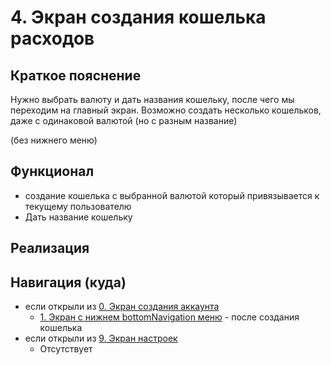 # 4. Экран создания кошелька расходов

## Краткое пояснение

Нужно выбрать валюту и дать названия кошельку, после чего мы переходим на главный экран. Возможно
создать несколько кошельков, даже с одинаковой валютой (но с разным название)

(без нижнего меню)

## Функционал

- создание кошелька с выбранной валютой который привязывается к текущему пользователю
- Дать название кошельку

## Реализация

## Навигация (куда)

- если открыли из [0. Экран создания аккаунта](screen_0_create_account.md)
    - [1. Экран с нижнем bottomNavigation меню](screen_1_bottom_navigation_container.md) - после
      создания кошелька
- если открыли из [9. Экран настроек](screen_9_settings.md)
    - Отсутствует
